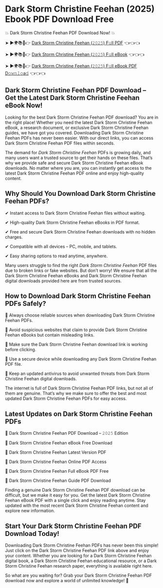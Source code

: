 # Dark Storm Christine Feehan (2025) Ebook PDF Download Free

💥 Dark Storm Christine Feehan PDF Download Now! 💥

➤ ►🌍📚📱👉 [Dark Storm Christine Feehan (𝟸𝟶𝟸𝟻) F𝚞ll PDF](https://getpdf.xyz/dark-storm-christine-feehan) 👈👈👈


➤ ►🌍📚📱👉 [Dark Storm Christine Feehan (𝟸𝟶𝟸𝟻) F𝚞ll eBook](https://getpdf.xyz/dark-storm-christine-feehan) 👈👈👈


➤ ►🌍📚📱👉 [Dark Storm Christine Feehan (𝟸𝟶𝟸𝟻) F𝚞ll eBook PDF D𝚘𝚠𝚗𝚕𝚘a𝚍](https://getpdf.xyz/dark-storm-christine-feehan) 👈👈👈


## Dark Storm Christine Feehan PDF Download – Get the Latest Dark Storm Christine Feehan eBook Now!

Looking for the best Dark Storm Christine Feehan PDF download? You are in the right place! Whether you need the latest Dark Storm Christine Feehan eBook, a research document, or exclusive Dark Storm Christine Feehan guides, we have got you covered. Downloading Dark Storm Christine Feehan PDFs has never been easier. With our direct links, you can access Dark Storm Christine Feehan PDF files within seconds.

The demand for *Dark Storm Christine Feehan* PDFs is growing daily, and many users want a trusted source to get their hands on these files. That’s why we provide safe and secure Dark Storm Christine Feehan eBook downloads. No matter where you are, you can instantly get access to the latest Dark Storm Christine Feehan PDF online and enjoy high-quality content.

## Why Should You Download Dark Storm Christine Feehan PDFs?

✔ Instant access to Dark Storm Christine Feehan files without waiting.

✔ High-quality Dark Storm Christine Feehan eBooks in PDF format.

✔ Free and secure Dark Storm Christine Feehan downloads with no hidden charges.

✔ Compatible with all devices – PC, mobile, and tablets.

✔ Easy sharing options to read anytime, anywhere.

Many users struggle to find the right *Dark Storm Christine Feehan* PDF files due to broken links or fake websites. But don’t worry! We ensure that all the Dark Storm Christine Feehan eBooks and Dark Storm Christine Feehan digital downloads provided here are from trusted sources.

## How to Download Dark Storm Christine Feehan PDFs Safely?

📌 Always choose reliable sources when downloading Dark Storm Christine Feehan PDFs.

📌 Avoid suspicious websites that claim to provide Dark Storm Christine Feehan eBooks but contain misleading links.

📌 Make sure the Dark Storm Christine Feehan download link is working before clicking.

📌 Use a secure device while downloading any Dark Storm Christine Feehan PDF file.

📌 Keep an updated antivirus to avoid unwanted threats from Dark Storm Christine Feehan digital downloads.

The internet is full of Dark Storm Christine Feehan PDF links, but not all of them are genuine. That’s why we make sure to offer the best and most updated Dark Storm Christine Feehan PDFs for easy access.

## Latest Updates on Dark Storm Christine Feehan PDFs

🔹 Dark Storm Christine Feehan PDF Download – 𝟸𝟶𝟸𝟻 Edition

🔹 Dark Storm Christine Feehan eBook Free Download

🔹 Dark Storm Christine Feehan Latest Version PDF

🔹 Dark Storm Christine Feehan Online PDF Access

🔹 Dark Storm Christine Feehan Full eBook PDF Free

🔹 Dark Storm Christine Feehan Guide PDF Download

Finding a genuine Dark Storm Christine Feehan PDF download can be difficult, but we make it easy for you. Get the latest Dark Storm Christine Feehan eBook PDF with a single click and enjoy reading anytime. Stay updated with the most recent Dark Storm Christine Feehan content and explore new information.

## Start Your Dark Storm Christine Feehan PDF Download Today!

Downloading Dark Storm Christine Feehan PDFs has never been this simple! Just click on the Dark Storm Christine Feehan PDF link above and enjoy your content. Whether you are looking for a Dark Storm Christine Feehan digital book, a Dark Storm Christine Feehan educational resource, or a Dark Storm Christine Feehan research paper, everything is available right here.

So what are you waiting for? Grab your Dark Storm Christine Feehan PDF download now and explore a world of unlimited knowledge! 🚀